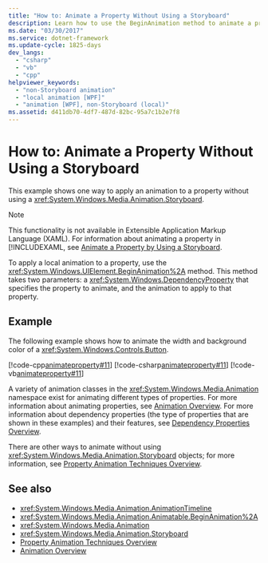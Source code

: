 ```yaml
---
title: "How to: Animate a Property Without Using a Storyboard"
description: Learn how to use the BeginAnimation method to animate a property without using a Storyboard with several provided code examples.
ms.date: "03/30/2017"
ms.service: dotnet-framework
ms.update-cycle: 1825-days
dev_langs:
  - "csharp"
  - "vb"
  - "cpp"
helpviewer_keywords:
  - "non-Storyboard animation"
  - "local animation [WPF]"
  - "animation [WPF], non-Storyboard (local)"
ms.assetid: d411db70-4df7-487d-82bc-95a7c1b2e7f8
---
```

# How to: Animate a Property Without Using a Storyboard

This example shows one way to apply an animation to a property without using a <xref:System.Windows.Media.Animation.Storyboard>.

> [!NOTE]
> This functionality is not available in Extensible Application Markup Language (XAML). For information about animating a property in [!INCLUDEXAML, see [Animate a Property by Using a Storyboard](how-to-animate-a-property-by-using-a-storyboard.md).

To apply a local animation to a property, use the <xref:System.Windows.UIElement.BeginAnimation%2A> method. This method takes two parameters: a <xref:System.Windows.DependencyProperty> that specifies the property to animate, and the animation to apply to that property.

## Example

The following example shows how to animate the width and background color of a <xref:System.Windows.Controls.Button>.

[!code-cpp[animateproperty#11](~/samples/snippets/cpp/VS_Snippets_Wpf/animateproperty/CPP/LocalAnimationExample.cpp#11)]
[!code-csharp[animateproperty#11](~/samples/snippets/csharp/VS_Snippets_Wpf/animateproperty/CSharp/LocalAnimationExample.cs#11)]
[!code-vb[animateproperty#11](~/samples/snippets/visualbasic/VS_Snippets_Wpf/animateproperty/VisualBasic/LocalAnimationExample.vb#11)]

A variety of animation classes in the <xref:System.Windows.Media.Animation> namespace exist for animating different types of properties. For more information about animating properties, see [Animation Overview](animation-overview.md). For more information about dependency properties (the type of properties that are shown in these examples) and their features, see [Dependency Properties Overview](../properties/dependency-properties-overview.md).

There are other ways to animate without using <xref:System.Windows.Media.Animation.Storyboard> objects; for more information, see [Property Animation Techniques Overview](property-animation-techniques-overview.md).

## See also

- <xref:System.Windows.Media.Animation.AnimationTimeline>
- <xref:System.Windows.Media.Animation.Animatable.BeginAnimation%2A>
- <xref:System.Windows.Media.Animation>
- <xref:System.Windows.Media.Animation.Storyboard>
- [Property Animation Techniques Overview](property-animation-techniques-overview.md)
- [Animation Overview](animation-overview.md)
